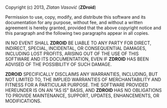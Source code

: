 Copyright (c) 2013, *Zlatan Vasović* (**ZDroid**)

Permission to use, copy, modify, and distribute this software and its documentation for any purpose, without fee, and without a written agreement is hereby granted, provided that the above copyright notice and this paragraph and the following two paragraphs appear in all copies.

IN NO EVENT SHALL **ZDROID** BE LIABLE TO ANY PARTY FOR DIRECT, INDIRECT, SPECIAL, INCIDENTAL, OR CONSEQUENTIAL DAMAGES, INCLUDING LOST PROFITS, ARISING OUT OF THE USE OF THIS SOFTWARE AND ITS DOCUMENTATION, EVEN IF **ZDROID** HAS BEEN ADVISED OF THE POSSIBILITY OF SUCH DAMAGE.

**ZDROID** SPECIFICALLY DISCLAIMS ANY WARRANTIES, INCLUDING, BUT NOT LIMITED TO, THE IMPLIED WARRANTIES OF MERCHANTABILITY AND FITNESS FOR A PARTICULAR PURPOSE. THE SOFTWARE PROVIDED HEREUNDER IS ON AN "AS IS" BASIS, AND **ZDROID** HAS NO OBLIGATIONS TO PROVIDE MAINTENANCE, SUPPORT, UPDATES, ENHANCEMENTS, OR MODIFICATIONS.
